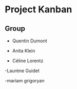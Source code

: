 # Project Kanban

## Group





 - Quentin Dumont

 - Anita Klein

- Céline Lorentz

 -Laurène Guidet

 -mariam grigoryan

 
